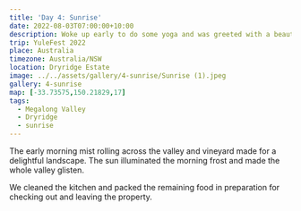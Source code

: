 ```yaml
---
title: 'Day 4: Sunrise'
date: 2022-08-03T07:00:00+10:00
description: Woke up early to do some yoga and was greeted with a beautiful sunrise over the escarpment.
trip: YuleFest 2022
place: Australia
timezone: Australia/NSW
location: Dryridge Estate
image: ../../assets/gallery/4-sunrise/Sunrise (1).jpeg
gallery: 4-sunrise
map: [-33.73575,150.21829,17]
tags:
  - Megalong Valley
  - Dryridge
  - sunrise
---
```

The early morning mist rolling across the valley and vineyard made for a delightful landscape. The sun illuminated the morning frost and made the whole valley glisten.

We cleaned the kitchen and packed the remaining food in preparation for checking out and leaving the property.
